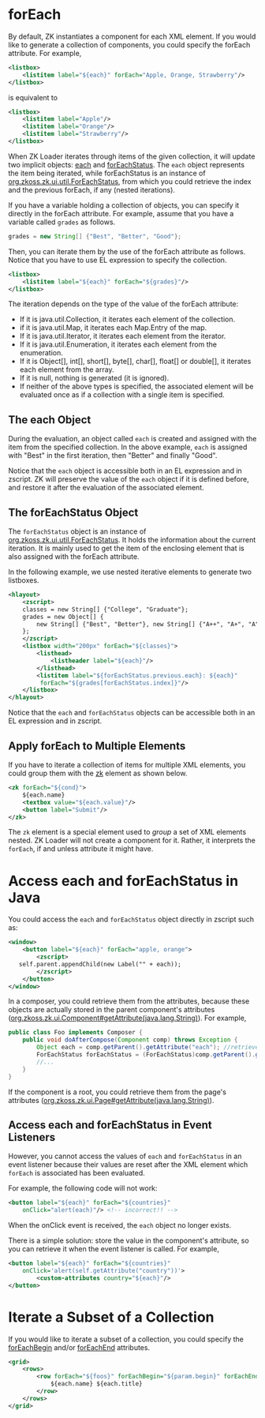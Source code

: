 # forEach

By default, ZK instantiates a component for each XML element. If you
would like to generate a collection of components, you could specify the
forEach attribute. For example,

```xml
<listbox>
    <listitem label="${each}" forEach="Apple, Orange, Strawberry"/>
</listbox>
```

is equivalent to

```xml
<listbox>
    <listitem label="Apple"/>
    <listitem label="Orange"/>
    <listitem label="Strawberry"/>
</listbox>
```

When ZK Loader iterates through items of the given collection, it will
update two implicit objects:
[each](ZUML_Reference/EL_Expressions/Implicit_Objects/each)
and
[forEachStatus](ZUML_Reference/EL_Expressions/Implicit_Objects/forEachStatus).
The `each` object represents the item being iterated, while
forEachStatus is an instance of
[org.zkoss.zk.ui.util.ForEachStatus](https://www.zkoss.org/javadoc/latest/zk/org/zkoss/zk/ui/util/ForEachStatus.html),
from which you could retrieve the index and the previous forEach, if any
(nested iterations).

If you have a variable holding a collection of objects, you can specify
it directly in the forEach attribute. For example, assume that you have
a variable called `grades` as follows.

```java
grades = new String[] {"Best", "Better", "Good"};
```

Then, you can iterate them by the use of the forEach attribute as
follows. Notice that you have to use EL expression to specify the
collection.

```xml
<listbox>
    <listitem label="${each}" forEach="${grades}"/>    
</listbox>
```

The iteration depends on the type of the value of the forEach attribute:

- If it is java.util.Collection, it iterates each element of the
  collection.
- if it is java.util.Map, it iterates each Map.Entry of the map.
- If it is java.util.Iterator, it iterates each element from the
  iterator.
- If it is java.util.Enumeration, it iterates each element from the
  enumeration.
- If it is Object\[\], int\[\], short\[\], byte\[\], char\[\], float\[\]
  or double\[\], it iterates each element from the array.
- If it is null, nothing is generated (it is ignored).
- If neither of the above types is specified, the associated element
  will be evaluated once as if a collection with a single item is
  specified.

## The each Object

During the evaluation, an object called `each` is created and assigned
with the item from the specified collection. In the above example,
`each` is assigned with "Best" in the first iteration, then "Better" and
finally "Good".

Notice that the `each` object is accessible both in an EL expression and
in zscript. ZK will preserve the value of the `each` object if it is
defined before, and restore it after the evaluation of the associated
element.

## The forEachStatus Object

The `forEachStatus` object is an instance of
[org.zkoss.zk.ui.util.ForEachStatus](https://www.zkoss.org/javadoc/latest/zk/org/zkoss/zk/ui/util/ForEachStatus.html). It
holds the information about the current iteration. It is mainly used to
get the item of the enclosing element that is also assigned with the
forEach attribute.

In the following example, we use nested iterative elements to generate
two listboxes.

```xml
<hlayout>
    <zscript>
    classes = new String[] {"College", "Graduate"};
    grades = new Object[] {
        new String[] {"Best", "Better"}, new String[] {"A++", "A+", "A"}
    };
    </zscript>
    <listbox width="200px" forEach="${classes}">
        <listhead>
            <listheader label="${each}"/>
        </listhead>
        <listitem label="${forEachStatus.previous.each}: ${each}"
         forEach="${grades[forEachStatus.index]}"/>
    </listbox>
</hlayout>
```

Notice that the `each` and `forEachStatus` objects can be accessible
both in an EL expression and in zscript.

## Apply forEach to Multiple Elements

If you have to iterate a collection of items for multiple XML elements,
you could group them with the
[zk](ZUML_Reference/ZUML/Elements/zk) element as shown below.

```xml
<zk forEach="${cond}">
    ${each.name}
    <textbox value="${each.value}"/>
    <button label="Submit"/>
</zk>
```

The `zk` element is a special element used to *group* a set of XML
elements nested. ZK Loader will not create a component for it. Rather,
it interprets the `forEach`, if and unless attribute it might have.

# Access each and forEachStatus in Java

You could access the `each` and `forEachStatus` object directly in
zscript such as:

```xml
<window>
    <button label="${each}" forEach="apple, orange">
        <zscript>
   self.parent.appendChild(new Label("" + each));
        </zscript>
    </button>
</window>
```

In a composer, you could retrieve them from the attributes, because
these objects are actually stored in the parent component's attributes
([org.zkoss.zk.ui.Component#getAttribute(java.lang.String)](https://www.zkoss.org/javadoc/latest/zk/org/zkoss/zk/ui/Component.html#getAttribute(java.lang.String))).
For example,

```java
public class Foo implements Composer {
    public void doAfterCompose(Component comp) throws Exception {
        Object each = comp.getParent().getAttribute("each"); //retrieve the each object
        ForEachStatus forEachStatus = (ForEachStatus)comp.getParent().getAttribute("forEachStatus");
        //...
    }
}
```

If the component is a root, you could retrieve them from the page's
attributes
([org.zkoss.zk.ui.Page#getAttribute(java.lang.String)](https://www.zkoss.org/javadoc/latest/zk/org/zkoss/zk/ui/Page.html#getAttribute(java.lang.String))).

## Access each and forEachStatus in Event Listeners

However, you cannot access the values of `each` and `forEachStatus` in
an event listener because their values are reset after the XML element
which `forEach` is associated has been evaluated.

For example, the following code will not work:

```xml
<button label="${each}" forEach="${countries}"
    onClick="alert(each)"/> <!-- incorrect!! --> 
```

When the onClick event is received, the `each` object no longer exists.

There is a simple solution: store the value in the component's
attribute, so you can retrieve it when the event listener is called. For
example,

```xml
<button label="${each}" forEach="${countries}"
    onClick='alert(self.getAttribute("country"))'>
        <custom-attributes country="${each}"/>
</button> 
```

# Iterate a Subset of a Collection

If you would like to iterate a subset of a collection, you could specify
the
[forEachBegin](ZUML_Reference/ZUML/Attributes/forEachBegin)
and/or
[forEachEnd](ZUML_Reference/ZUML/Attributes/forEachEnd)
attributes.

```xml
<grid>
    <rows>
        <row forEach="${foos}" forEachBegin="${param.begin}" forEachEnd="${param.end}">
            ${each.name} ${each.title}
        </row>
    </rows>
</grid>
```
